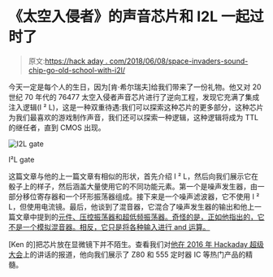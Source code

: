 # 《太空入侵者》的声音芯片和 I2L 一起过时了

> 原文:[https://hack aday . com/2018/06/08/space-invaders-sound-chip-go-old-school-with-i2l/](https://hackaday.com/2018/06/08/space-invaders-sound-chip-went-old-school-with-i2l/)

今天一定是每个人的生日，因为[肯·希尔瑞夫]给我们带来了一份礼物。他又对 20 世纪 70 年代的 76477 太空入侵者声音芯片进行了逆向工程，发现它充满了集成注入逻辑(I ² L)，这是一种双重待遇:我们可以探索这种芯片的更多部分，这种芯片为我们最喜欢的游戏制作声音，我们还可以探索一种逻辑，这种逻辑将成为 TTL 的继任者，直到 CMOS 出现。

![I<sup>2</sup>L gate](../Images/933bd86827a0924504d4aab342c8776d.png)

I²L gate

这篇文章与他的上一篇文章有相似的形状，首先介绍 I ² L，然后向我们展示它在骰子上的样子，然后涵盖大量使用它的不同功能元素。第一个是噪声发生器，由一部分移位寄存器和一个环形振荡器组成。接下来是一个噪声滤波器，它不使用 I ² L，但使用电流镜。最后，他谈到了混音器，它混合了噪声发生器的输出和他上一篇文章中提到的[元件、压控振荡器和超低频振荡器。奇怪的是，正如他指出的，它不是一个模拟混音器。相反，它只是将各种输入进行 and 运算。](https://hackaday.com/2017/05/06/reverse-engineering-space-invaders-sound-chip/)

[Ken 的]把芯片放在显微镜下并不陌生。查看我们对[他在 2016 年 Hackaday 超级大会](https://hackaday.com/2016/12/27/ken-shirriff-takes-us-inside-the-ic-for-fun/)上的讲话的报道，他向我们展示了 Z80 和 555 定时器 IC 等热门产品的精髓。
